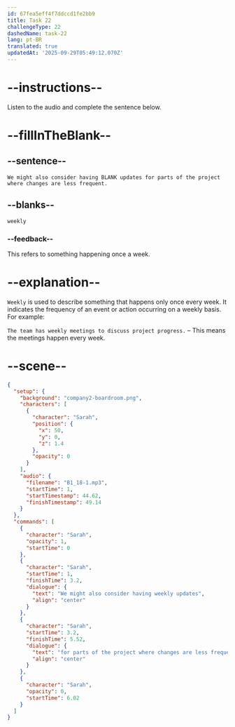```yaml
---
id: 67fea5eff4f7ddccd1fe2bb9
title: Task 22
challengeType: 22
dashedName: task-22
lang: pt-BR
translated: true
updatedAt: '2025-09-29T05:49:12.070Z'
---
```


<!-- (Audio) Sarah: We might also consider having weekly updates for parts of the project where changes are less frequent. -->

# --instructions--

Listen to the audio and complete the sentence below.

# --fillInTheBlank--

## --sentence--

`We might also consider having BLANK updates for parts of the project where changes are less frequent.`

## --blanks--

`weekly`

### --feedback--

This refers to something happening once a week.

# --explanation--

`Weekly` is used to describe something that happens only once every week. It indicates the frequency of an event or action occurring on a weekly basis. For example:

`The team has weekly meetings to discuss project progress.` – This means the meetings happen every week.

# --scene--

```json
{
  "setup": {
    "background": "company2-boardroom.png",
    "characters": [
      {
        "character": "Sarah",
        "position": {
          "x": 50,
          "y": 0,
          "z": 1.4
        },
        "opacity": 0
      }
    ],
    "audio": {
      "filename": "B1_18-1.mp3",
      "startTime": 1,
      "startTimestamp": 44.62,
      "finishTimestamp": 49.14
    }
  },
  "commands": [
    {
      "character": "Sarah",
      "opacity": 1,
      "startTime": 0
    },
    {
      "character": "Sarah",
      "startTime": 1,
      "finishTime": 3.2,
      "dialogue": {
        "text": "We might also consider having weekly updates",
        "align": "center"
      }
    },
    {
      "character": "Sarah",
      "startTime": 3.2,
      "finishTime": 5.52,
      "dialogue": {
        "text": "for parts of the project where changes are less frequent.",
        "align": "center"
      }
    },
    {
      "character": "Sarah",
      "opacity": 0,
      "startTime": 6.02
    }
  ]
}
```

